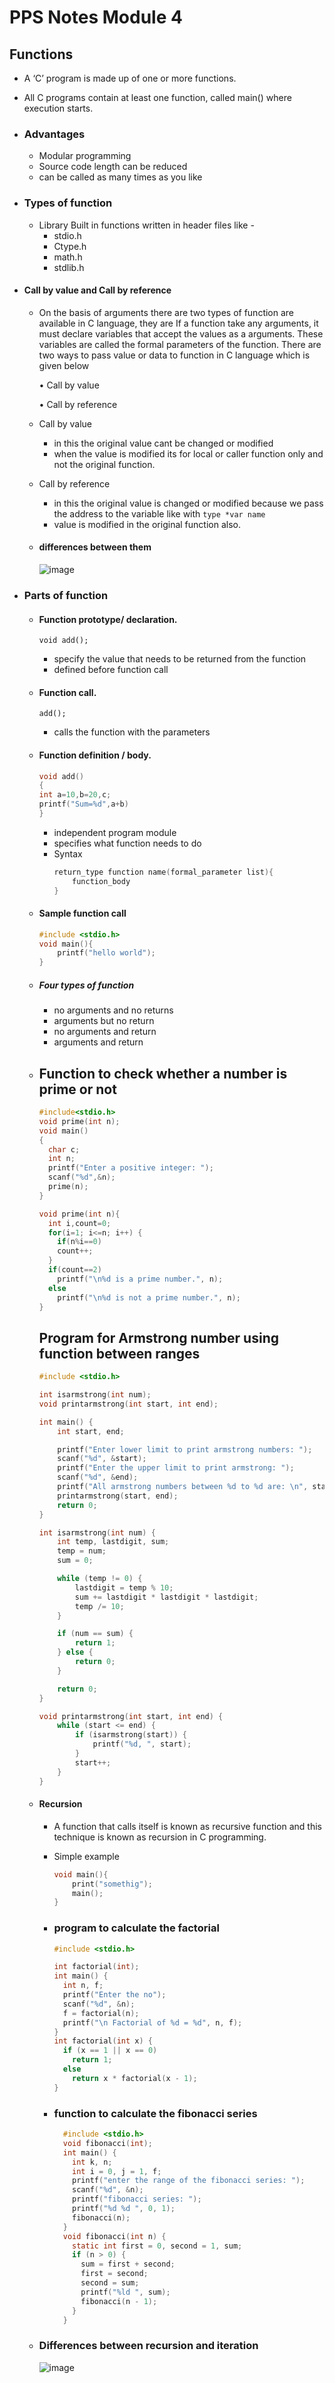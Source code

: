 # PPS Notes Module 4

## Functions

- A ‘C’ program is made up of one or more functions.
- All C programs contain at least one function, called main() where
  execution starts.

- ### Advantages

  - Modular programming
  - Source code length can be reduced
  - can be called as many times as you like

- ### Types of function

  - Library Built in functions written in header files like -
    - stdio.h
    - Ctype.h
    - math.h
    - stdlib.h

- #### Call by value and Call by reference

  - On the basis of arguments there are two types of function are available in C
    language, they are If a function take any arguments, it must declare variables that
    accept the values as a arguments. These variables are called the formal parameters of the function. There are two
    ways to pass value or data to function in C language which is given below

    • Call by value

    • Call by reference

  - Call by value
    - in this the original value cant be changed or modified
    - when the value is modified its for local or caller function only
      and not the original function.
  - Call by reference
    - in this the original value is changed or modified because we pass
      the address to the variable like with `type *var name`
    - value is modified in the original function also.
  - #### differences between them
    ![image](https://user-images.githubusercontent.com/53911515/214080799-b3e400d4-59a9-416c-b085-d62d4e7feab1.png)

- ### Parts of function

  - #### Function prototype/ declaration.
    `void add();`
    - specify the value that needs to be returned from the function
    - defined before function call
  - #### Function call.
    `add();`
    - calls the function with the parameters
  - #### Function definition / body.
    ```c
    void add()
    {
    int a=10,b=20,c;
    printf("Sum=%d",a+b)
    }
    ```
    - independent program module
    - specifies what function needs to do
    - Syntax
      ```c
      return_type function name(formal_parameter list){
          function_body
      }
      ```
  - #### Sample function call
    ```c
    #include <stdio.h>
    void main(){
        printf("hello world");
    }
    ```
  - ##### Four types of function

    - no arguments and no returns
    - arguments but no return
    - no arguments and return
    - arguments and return

  - ## Function to check whether a number is prime or not

    ```c
    #include<stdio.h>
    void prime(int n);
    void main()
    {
      char c;
      int n;
      printf("Enter a positive integer: ");
      scanf("%d",&n);
      prime(n);
    }

    void prime(int n){
      int i,count=0;
      for(i=1; i<=n; i++) {
        if(n%i==0)
        count++;
      }
      if(count==2)
        printf("\n%d is a prime number.", n);
      else
        printf("\n%d is not a prime number.", n);
    }
    ```

    ## Program for Armstrong number using function between ranges

    ```c
    #include <stdio.h>

    int isarmstrong(int num);
    void printarmstrong(int start, int end);

    int main() {
        int start, end;

        printf("Enter lower limit to print armstrong numbers: ");
        scanf("%d", &start);
        printf("Enter the upper limit to print armstrong: ");
        scanf("%d", &end);
        printf("All armstrong numbers between %d to %d are: \n", start, end);
        printarmstrong(start, end);
        return 0;
    }

    int isarmstrong(int num) {
        int temp, lastdigit, sum;
        temp = num;
        sum = 0;

        while (temp != 0) {
            lastdigit = temp % 10;
            sum += lastdigit * lastdigit * lastdigit;
            temp /= 10;
        }

        if (num == sum) {
            return 1;
        } else {
            return 0;
        }

        return 0;
    }

    void printarmstrong(int start, int end) {
        while (start <= end) {
            if (isarmstrong(start)) {
                printf("%d, ", start);
            }
            start++;
        }
    }
    ```

  - #### Recursion

    - A function that calls itself is known as recursive
      function and this technique is known as recursion
      in C programming.
    - Simple example
      ```c
      void main(){
          print("somethig");
          main();
      }
      ```
    - ### program to calculate the factorial

      ```c
      #include <stdio.h>

      int factorial(int);
      int main() {
        int n, f;
        printf("Enter the no");
        scanf("%d", &n);
        f = factorial(n);
        printf("\n Factorial of %d = %d", n, f);
      }
      int factorial(int x) {
        if (x == 1 || x == 0)
          return 1;
        else
          return x * factorial(x - 1);
      }
      ```

    - ### function to calculate the fibonacci series
      ```c
        #include <stdio.h>
        void fibonacci(int);
        int main() {
          int k, n;
          int i = 0, j = 1, f;
          printf("enter the range of the fibonacci series: ");
          scanf("%d", &n);
          printf("fibonacci series: ");
          printf("%d %d ", 0, 1);
          fibonacci(n);
        }
        void fibonacci(int n) {
          static int first = 0, second = 1, sum;
          if (n > 0) {
            sum = first + second;
            first = second;
            second = sum;
            printf("%ld ", sum);
            fibonacci(n - 1);
          }
        }
      ```

  - ### Differences between recursion and iteration
    ![image](https://user-images.githubusercontent.com/53911515/214092152-39384ba3-1fe4-4a98-9da8-f0f494407c7e.png)
